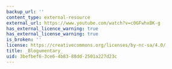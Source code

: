 ```yaml
---
backup_url: ''
content_type: external-resource
external_url: https://www.youtube.com/watch?v=c0GFwhxBK-g
has_external_licence_warning: true
has_external_license_warning: true
is_broken: ''
license: https://creativecommons.org/licenses/by-nc-sa/4.0/
title: _Blogumentary_
uid: 3befbef6-3ce6-4b83-88dd-2501a227d23c
---
```


